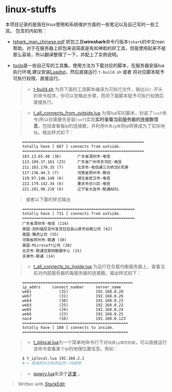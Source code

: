 

linux-stuffs
============

本项目记录的是我在linux使用和系统维护方面的一些笔记以及自己写的一些工具。
包含的内如有：

- [tshark_man_chinese.pdf](https://github.com/leolovenet/linux-stuffs/raw/master/tshark_man_chinese.pdf) 抓包工具**wireshark**命令行版本`tshark`的中文man帮助。对于在服务器上抓包来说简直是有如神助的好工具，但是使用起来不是那么容易，所以翻译整理了一下，并配上了实例说明。

- [tools](https://github.com/leolovenet/linux-stuffs/tree/master/tools)是一些自己写的工具集。使用方法为下载对应的脚本，在服务器安装lua执行环境,建议安装[Luadist](http://luadist.org/)，然后直接运行 `t-build.sh`  或者 将对应脚本赋予可执行权限，直接运行。
    
    >- [t-build.sh](https://github.com/leolovenet/linux-stuffs/blob/master/tools/t-build.sh) 为将下面的工具脚本编译为可执行文件，输出以`t-`开头的命令程序，你可以忽略此步骤，而将下面脚本赋予可执行权限后直接执行。
    
    >- [t_all_connects_from_outside.lua](https://github.com/leolovenet/linux-stuffs/blob/master/tools/t_all_connects_from_outside.lua) 为用lua写的脚本，封装了`lsof`命令(所以你需要先安装`lsof`)实现**实时查看当前服务器的连接数信息**，包括查看每ip的连接数，并利用`传真ip库`将ip转换成为了实际地址。输出样式如下：
    ```
        =====================================================
        totally have [ 687 ] connects from outside.
        =====================================================
        183.13.65.48 (36)		广东省深圳市-电信
        113.109.37.161 (23)		广东省广州市天河区-电信
        211.103.170.35 (7)		北京市-电信通三元桥IDC机房
        117.136.44.5 (7)		河南省郑州市-移动
        119.97.146.148 (6)		湖北省武汉市-电信
        222.179.142.34 (6)		重庆市合川区-电信
        221.201.98.210 (6)		辽宁省大连市-联通ADSL
    ```
    >  或者以下面的样式输出
    ```
        =================================================
        totally have [ 731 ] connects from outside.
        =================================================
        广东省深圳市-电信 (114)
        美国-加利福尼亚州圣克拉拉县山景市谷歌公司 (62)
        美国-雅虎公司 (55)
        河南省郑州市-联通 (30)
        美国-Microsoft公司 (20)
        北京市-联通互联网数据中心 (15)
        天津市-联通 (14)
    ```
    
    >- [t_all_connects_to_inside.lua](https://github.com/leolovenet/linux-stuffs/blob/master/tools/t_all_connects_to_inside.lua) 为运行在负载均衡服务器上，查看当前对内部服务器的每服务器的连接数。输出样式如下：
    ```
        ================================================
        ip_addrs     connect_number	    server_name
        web1        	(31)	        192.168.0.20
        web7        	(31)	        192.168.0.26
        web4        	(30)	        192.168.0.23
        web3        	(25)	        192.168.0.22
        web5        	(24)	        192.168.0.24
        web6        	(23)	        192.168.0.25
        nas4        	(16)	        192.168.0.123
        ==============================================
        totally have [ 180 ] connects to inside.
        ==============================================
    ```
    
    >- [t_iplocal.lua](https://github.com/leolovenet/linux-stuffs/blob/master/tools/t_iplocal.lua)为一个简单地命令行下对`纯真ip库的封装`，可以直接运行该命令查看某个ip的地理位置信息。例如：
    ```bash
        $ t_iplocal.lua 192.168.2.1
        #-> 局域网对方和您在同一内部网
    ```
    >- [qqwry.lua](https://github.com/leolovenet/linux-stuffs/blob/master/tools/qqwry.lua)来源于[这里](https://github.com/lancelijade/qqwry.lua) 。





> Written with [StackEdit](https://stackedit.io/).